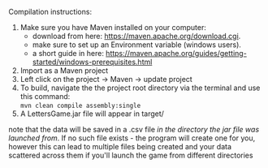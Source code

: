 Compilation instructions:

1. Make sure you have Maven installed on your computer:
	- download from here: https://maven.apache.org/download.cgi.
	- make sure to set up an Environment variable (windows users).
	- a short guide in here: https://maven.apache.org/guides/getting-started/windows-prerequisites.html
2. Import as a Maven project
3. Left click on the project -> Maven -> update project
4. To build, navigate the the project root directory via the terminal and use this command:  
	`mvn clean compile assembly:single`
5. A LettersGame.jar file will appear in target/

note that the data will be saved in a .csv file _in the directory the jar file was launched from_.
If no such file exists - the program will create one for you, however this can lead to multiple files being created and your data scattered across them if you'll launch the game from different directories 


